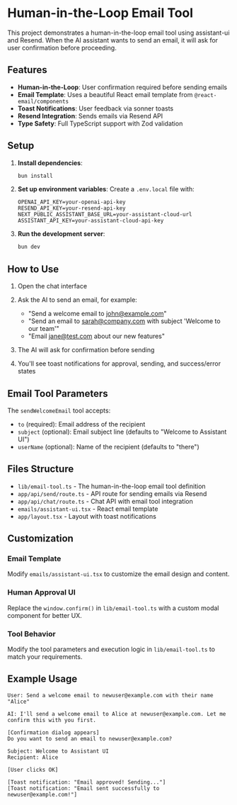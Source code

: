 # Human-in-the-Loop Email Tool

This project demonstrates a human-in-the-loop email tool using assistant-ui and Resend. When the AI assistant wants to send an email, it will ask for user confirmation before proceeding.

## Features

- **Human-in-the-Loop**: User confirmation required before sending emails
- **Email Template**: Uses a beautiful React email template from `@react-email/components`
- **Toast Notifications**: User feedback via sonner toasts
- **Resend Integration**: Sends emails via Resend API
- **Type Safety**: Full TypeScript support with Zod validation

## Setup

1. **Install dependencies**:
   ```bash
   bun install
   ```

2. **Set up environment variables**:
   Create a `.env.local` file with:
   ```
   OPENAI_API_KEY=your-openai-api-key
   RESEND_API_KEY=your-resend-api-key
   NEXT_PUBLIC_ASSISTANT_BASE_URL=your-assistant-cloud-url
   ASSISTANT_API_KEY=your-assistant-cloud-api-key
   ```

3. **Run the development server**:
   ```bash
   bun dev
   ```

## How to Use

1. Open the chat interface
2. Ask the AI to send an email, for example:
   - "Send a welcome email to john@example.com"
   - "Send an email to sarah@company.com with subject 'Welcome to our team'"
   - "Email jane@test.com about our new features"

3. The AI will ask for confirmation before sending
4. You'll see toast notifications for approval, sending, and success/error states

## Email Tool Parameters

The `sendWelcomeEmail` tool accepts:
- `to` (required): Email address of the recipient
- `subject` (optional): Email subject line (defaults to "Welcome to Assistant UI")
- `userName` (optional): Name of the recipient (defaults to "there")

## Files Structure

- `lib/email-tool.ts` - The human-in-the-loop email tool definition
- `app/api/send/route.ts` - API route for sending emails via Resend
- `app/api/chat/route.ts` - Chat API with email tool integration
- `emails/assistant-ui.tsx` - React email template
- `app/layout.tsx` - Layout with toast notifications

## Customization

### Email Template
Modify `emails/assistant-ui.tsx` to customize the email design and content.

### Human Approval UI
Replace the `window.confirm()` in `lib/email-tool.ts` with a custom modal component for better UX.

### Tool Behavior
Modify the tool parameters and execution logic in `lib/email-tool.ts` to match your requirements.

## Example Usage

```
User: Send a welcome email to newuser@example.com with their name "Alice"

AI: I'll send a welcome email to Alice at newuser@example.com. Let me confirm this with you first.

[Confirmation dialog appears]
Do you want to send an email to newuser@example.com?

Subject: Welcome to Assistant UI
Recipient: Alice

[User clicks OK]

[Toast notification: "Email approved! Sending..."]
[Toast notification: "Email sent successfully to newuser@example.com!"]
```

